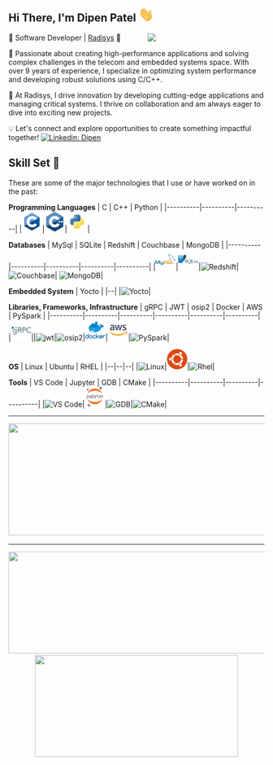 <h2>Hi There, I'm Dipen Patel <img  src="https://raw.githubusercontent.com/ABSphreak/ABSphreak/master/gifs/Hi.gif" width="30px"></h2>
<img align='right' src="https://media.giphy.com/media/WUlplcMpOCEmTGBtBW/giphy.gif" width="230">

🌟 Software Developer | [Radisys](https://radisys.com/) 🌟



🔧 Passionate about creating high-performance applications and solving complex challenges in the telecom and embedded systems space. With over 9 years of experience, I specialize in optimizing system performance and developing robust solutions using C/C++.

🚀 At Radisys, I drive innovation by developing cutting-edge applications and managing critical systems. I thrive on collaboration and am always eager to dive into exciting new projects.

💡 Let's connect and explore opportunities to create something impactful together! [![Linkedin: Dipen](https://img.shields.io/badge/-Dipen-blue?style=flat-square&logo=Linkedin&logoColor=white&link=https://www.linkedin.com/in/dpnpatel5/)](https://www.linkedin.com/in/dpnpatel5/)

## Skill Set :muscle:

These are some of the major technologies that I use or have worked on in the past:

**Programming Languages**
| C | C++ | Python | 
|----------|----------|----------|
|<img title="C" alt="C" width="40px" src="https://raw.githubusercontent.com/github/explore/main/topics/c/c.png">|<img title="C++" alt="C++" width="40px" src="https://raw.githubusercontent.com/github/explore/main/topics/cpp/cpp.png">|<img title="Python" alt="Python" width="40px" src="https://raw.githubusercontent.com/github/explore/master/topics/python/python.png">|


**Databases**
| MySql | SQLite | Redshift | Couchbase | MongoDB |
|----------|----------|----------|----------|----------|
|<img src="https://github.com/devicons/devicon/blob/master/icons/mysql/mysql-original-wordmark.svg" title="MySQL" alt="MySQL" width="40"/>|<img src="https://github.com/devicons/devicon/blob/master/icons/sqlite/sqlite-original-wordmark.svg" title="SQLite" alt="SQLite" width="40"/>|<img title="Redshift" alt="Redshift" width="40px" src="https://upload.wikimedia.org/wikipedia/commons/7/73/Amazon-Redshift-Logo.svg">|<img src="https://www.couchbase.com/wp-content/themes/couchbase-com/images/Logo-2000.svg" title="Couchbase" alt="Couchbase" width="60"/>| <img src="https://upload.wikimedia.org/wikipedia/commons/9/93/MongoDB_Logo.svg" title="MongoDB" alt="MongoDB" width="60"/>|

**Embedded System**
| Yocto |
|--|
|<img title="Yocto" alt="Yocto" width="40px" src="https://upload.wikimedia.org/wikipedia/commons/0/00/Yocto_Project_logo.svg">|


**Libraries, Frameworks, Infrastructure**
| gRPC | JWT | osip2 | Docker | AWS | PySpark | 
|----------|----------|----------|----------|----------|----------|
|<img title="gRPC" alt="gRPC" width="40px" src="https://raw.githubusercontent.com/github/explore/main/topics/grpc/grpc.png">||<img title="jwt" alt="jwt" width="40px" src="https://jwt.io/img/pic_logo.svg">|<img title="osip2" alt="osip2" width="40px" src="https://www.gnu.org/software/osip/osip-logo-60p.png">|<img title="Docker" alt="Docker" width="40px" src="https://raw.githubusercontent.com/github/explore/master/topics/docker/docker.png">|<img title="AWS" alt="AWS" width="40px" src="https://raw.githubusercontent.com/github/explore/main/topics/aws/aws.png">|<img title="PySpark" alt="PySpark" width="40px" src="https://upload.wikimedia.org/wikipedia/commons/f/f3/Apache_Spark_logo.svg">|


**OS**
| Linux | Ubuntu | RHEL |
|--|--|--|
|<img title="Linux" alt="Linux" width="40px" src="https://raw.githubusercontent.com/Thomas-George-T/Thomas-George-T/master/assets/linux-tux.svg">|<img title="Ubuntu" alt="Ubuntu" width="40px" src="https://raw.githubusercontent.com/github/explore/master/topics/ubuntu/ubuntu.png">|<img title="Rhel" alt="Rhel" width="40px" src="https://www.redhat.com/rhdc/managed-files/rhb-logos-red_hat_logo-hero_image_2.svg">|


**Tools**
| VS Code | Jupyter | GDB | CMake | 
|----------|----------|----------|----------|
|<img title="VS Code" alt="VS Code" width="40px" src="https://img.icons8.com/fluent/48/000000/visual-studio-code-2019.png">|<img title="Jupyter Notebook" alt="Jupyter" width="40px" src="https://raw.githubusercontent.com/github/explore/master/topics/jupyter-notebook/jupyter-notebook.png">|<img title="GDB" alt="GDB" width="40px" src="https://www.sourceware.org/gdb/images/archer.svg">|<img title="CMake" alt="CMake" width="40px" src="https://cmake.org/wp-content/uploads/2023/08/CMake-Logo.svg">|
<br>

---

<p align="center">
  <img width="800" height="220" src="https://streak-stats.demolab.com?user=dpnpatel5&theme=highcontrast&hide_border=true&border_radius=5&card_width=800">
</p>


---


<p align="center">
  <img width="600" height="200" src="https://github-readme-stats.vercel.app/api?username=dpnpatel5&show_icons=true&theme=vision-friendly-dark">
  <img width="400" height="200" src="https://github-readme-stats.vercel.app/api/top-langs/?username=dpnpatel5&size_weight=0.0005&count_weight=0.3&layout=compact&theme=vision-friendly-dark">
</p>
 


<div id="header" align="center">
  <img src="https://komarev.com/ghpvc/?username=dpnpatel5&style=for-the-badge&color=orange" alt=""/>
</div>

<br>
